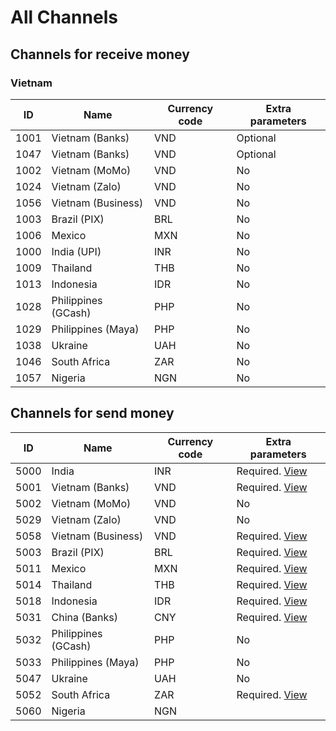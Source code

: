 # All Channels

## Channels for receive money

### Vietnam

| ID   | Name                | Currency code | Extra parameters |
| ---- | ------------------- | ------------- | ---------------- |
| 1001 | Vietnam (Banks)     | VND           | Optional         |
| 1047 | Vietnam (Banks)     | VND           | Optional         |
| 1002 | Vietnam (MoMo)      | VND           | No               |
| 1024 | Vietnam (Zalo)      | VND           | No               |
| 1056 | Vietnam (Business)  | VND           | No               |
| 1003 | Brazil (PIX)        | BRL           | No               |
| 1006 | Mexico              | MXN           | No               |
| 1000 | India (UPI)         | INR           | No               |
| 1009 | Thailand            | THB           | No               |
| 1013 | Indonesia           | IDR           | No               |
| 1028 | Philippines (GCash) | PHP           | No               |
| 1029 | Philippines (Maya)  | PHP           | No               |
| 1038 | Ukraine             | UAH           | No               |
| 1046 | South Africa        | ZAR           | No               |
| 1057 | Nigeria             | NGN           | No               |

## Channels for send money

| ID   | Name                | Currency code | Extra parameters                                             |
| ---- | ------------------- | ------------- | ------------------------------------------------------------ |
| 5000 | India               | INR           | Required. [View](/reference/india.md#extra-parameter)        |
| 5001 | Vietnam (Banks)     | VND           | Required. [View](/reference/vietnam.md#extra-parameter)      |
| 5002 | Vietnam (MoMo)      | VND           | No                                                           |
| 5029 | Vietnam (Zalo)      | VND           | No                                                           |
| 5058 | Vietnam (Business)  | VND           | Required. [View](/reference/india.md#extra-parameter)        |
| 5003 | Brazil (PIX)        | BRL           | Required. [View](/reference/brazil.md#extra-parameter)       |
| 5011 | Mexico              | MXN           | Required. [View](/reference/mexico.md#extra-parameter)       |
| 5014 | Thailand            | THB           | Required. [View](/reference/thailand.md#extra-parameter)     |
| 5018 | Indonesia           | IDR           | Required. [View](/reference/indonesia.md#extra-parameter)    |
| 5031 | China (Banks)       | CNY           | Required. [View](/reference/china.md#extra-parameter)        |
| 5032 | Philippines (GCash) | PHP           | No                                                           |
| 5033 | Philippines (Maya)  | PHP           | No                                                           |
| 5047 | Ukraine             | UAH           | No                                                           |
| 5052 | South Africa        | ZAR           | Required. [View](/reference/south-africa.md#extra-parameter) |
| 5060 | Nigeria             | NGN           |  |
